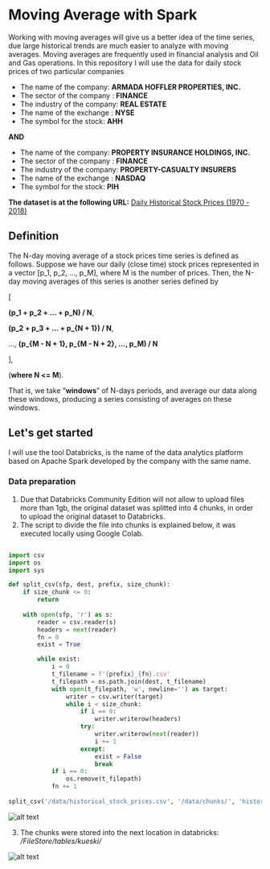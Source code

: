 # Moving Average with Spark

Working with moving averages will give us a better idea of the time series, due large historical trends are much easier to analyze with moving averages. Moving averages are frequently used in financial analysis and Oil and Gas operations. In this repository I will use the data for daily stock prices of two particular companies

 - The name of the company:  **ARMADA HOFFLER PROPERTIES, INC.**
 - The sector of the company : **FINANCE**
 - The industry of the company: **REAL ESTATE**
 - The name of the exchange : **NYSE**
 - The symbol for the stock: **AHH**

**AND**

 - The name of the company:  **PROPERTY INSURANCE HOLDINGS, INC.**
 - The sector of the company : **FINANCE**
 - The industry of the company: **PROPERTY-CASUALTY INSURERS**
 - The name of the exchange : **NASDAQ**
 - The symbol for the stock: **PIH**

**The dataset is at the following URL:** [Daily Historical Stock Prices (1970 - 2018)](https://www.kaggle.com/ehallmar/daily-historical-stock-prices-1970-2018?select=historical_stock_prices.csv)

## Definition

The N-day moving average of a stock prices time series is defined as follows. Suppose we have our daily (close time) stock prices represented in a vector [p_1, p_2, ..., p_M], where M is the number of prices. Then, the N-day moving averages of this series is another series defined by

[

**(p_1 + p_2 + ... + p_N) / N**,

**(p_2 + p_3 + ... + p_{N + 1}) / N**,

...,
**(p_{M - N + 1}, p_{M - N + 2}, ..., p_M) / N**

],

(**where N <= M**).

That is, we take “**windows**” of N-days periods, and average our data along these windows,
producing a series consisting of averages on these windows.


## Let's get started

I will use the tool Databricks,  is the name of the data analytics platform based on Apache Spark developed by the company with the same name.

### Data preparation 

 1. Due that Databricks Community Edition will not allow to upload files more than 1gb, the original dataset was splitted into 4 chunks, in order to upload the original dataset to Databricks.
 2. The script to divide the file into chunks is explained below, it was executed locally using Google Colab.
 
```python

import csv
import os
import sys

def split_csv(sfp, dest, prefix, size_chunk):
    if size_chunk <= 0:
        return
        
    with open(sfp, 'r') as s:
        reader = csv.reader(s)
        headers = next(reader)
        fn = 0
        exist = True

        while exist:
            i = 0
            t_filename = f'{prefix}_{fn}.csv'
            t_filepath = os.path.join(dest, t_filename)
            with open(t_filepath, 'w', newline='') as target:                
                writer = csv.writer(target)
                while i < size_chunk:
                    if i == 0:
                        writer.writerow(headers)
                    try:
                        writer.writerow(next(reader))
                        i += 1
                    except:
                        exist = False
                        break
            if i == 0:
                os.remove(t_filepath)
            fn += 1
  
split_csv('/data/historical_stock_prices.csv', '/data/chunks/', 'historical_stock_prices_', 5300000)

```            
![alt text](https://wittline.github.io/Moving-Average-Spark/images/1.PNG)

 3. The chunks were stored into the next location in databricks: */FileStore/tables/kueski/*
 
 ![alt text](https://wittline.github.io/Moving-Average-Spark/images/2.PNG)
